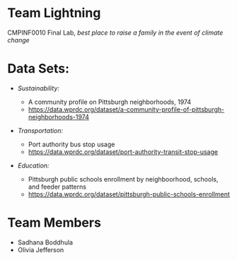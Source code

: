 # Team Lightning
CMPINF0010 Final Lab, *best place to raise a family in the event of climate change*
# Data Sets:
- *Sustainability:*
  - A community profile on Pittsburgh neighborhoods, 1974
  - https://data.wprdc.org/dataset/a-community-profile-of-pittsburgh-neighborhoods-1974

- *Transportation:*
  - Port authority bus stop usage
  - https://data.wprdc.org/dataset/port-authority-transit-stop-usage

- *Education:*
  - Pittsburgh public schools enrollment by neighboorhood, schools, and feeder patterns
  - https://data.wprdc.org/dataset/pittsburgh-public-schools-enrollment

# Team Members
- Sadhana Boddhula
- Olivia Jefferson
